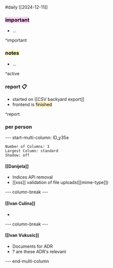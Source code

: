 #daily
[[2024-12-11]]

### <mark style="background: #FFB8EBA6;">important</mark>
- ...

^important

### <mark style="background: #FFF3A3A6;">notes</mark>
- ...

^active

### report 📋
- started on [[CSV backyard export]]
- frontend is <mark style="background: #FFF3A3A6;">finished</mark>

^report

### per person

--- start-multi-column: ID_y35e
```column-settings
Number of Columns: 3
Largest Column: standard
Shadow: off 
```

#### [[Danijela]]
- Indices API removal
- [[xss]] validation of file uploads([[mime-type]])

--- column-break ---

#### [[Ivan Culina]]
- 

--- column-break ---

#### [[Ivan Vukusic]]
- Documents for ADR
- ? are these ADR's relevant

--- end-multi-column
